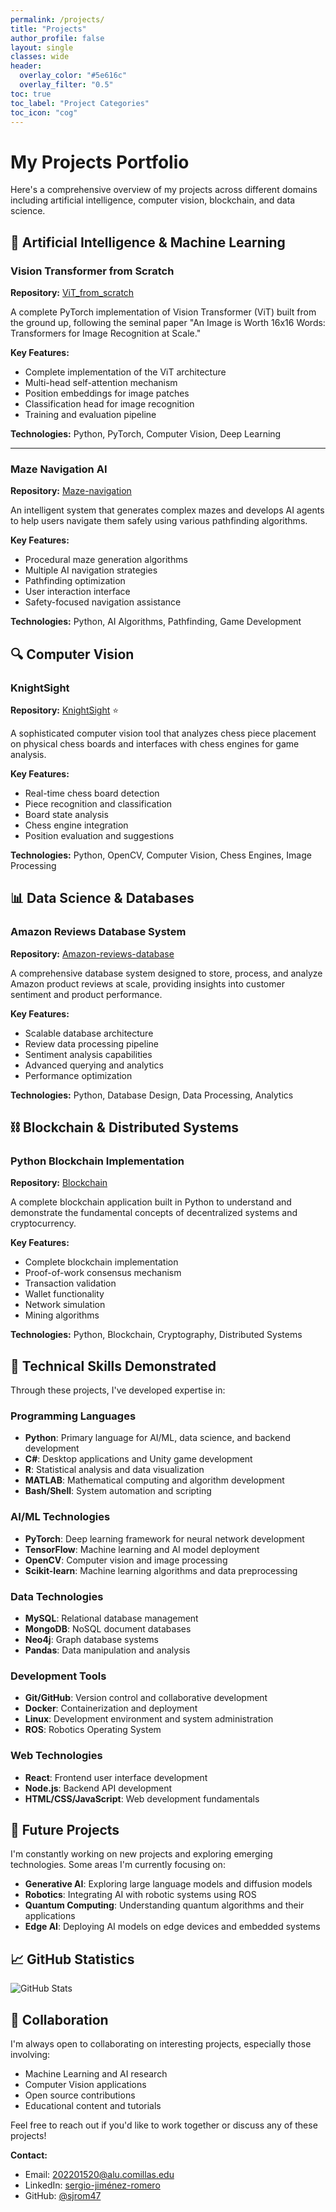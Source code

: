 ```yaml
---
permalink: /projects/
title: "Projects"
author_profile: false
layout: single
classes: wide
header:
  overlay_color: "#5e616c"
  overlay_filter: "0.5"
toc: true
toc_label: "Project Categories"
toc_icon: "cog"
---
```


# My Projects Portfolio

Here's a comprehensive overview of my projects across different domains including artificial intelligence, computer vision, blockchain, and data science.

## 🤖 Artificial Intelligence & Machine Learning

### Vision Transformer from Scratch
**Repository:** [ViT_from_scratch](https://github.com/sjrom47/ViT_from_scratch)

A complete PyTorch implementation of Vision Transformer (ViT) built from the ground up, following the seminal paper "An Image is Worth 16x16 Words: Transformers for Image Recognition at Scale."

**Key Features:**
- Complete implementation of the ViT architecture
- Multi-head self-attention mechanism
- Position embeddings for image patches
- Classification head for image recognition
- Training and evaluation pipeline

**Technologies:** Python, PyTorch, Computer Vision, Deep Learning

---

### Maze Navigation AI
**Repository:** [Maze-navigation](https://github.com/sjrom47/Maze-navigation)

An intelligent system that generates complex mazes and develops AI agents to help users navigate them safely using various pathfinding algorithms.

**Key Features:**
- Procedural maze generation algorithms
- Multiple AI navigation strategies
- Pathfinding optimization
- User interaction interface
- Safety-focused navigation assistance

**Technologies:** Python, AI Algorithms, Pathfinding, Game Development

## 🔍 Computer Vision

### KnightSight
**Repository:** [KnightSight](https://github.com/sjrom47/KnightSight) ⭐

A sophisticated computer vision tool that analyzes chess piece placement on physical chess boards and interfaces with chess engines for game analysis.

**Key Features:**
- Real-time chess board detection
- Piece recognition and classification
- Board state analysis
- Chess engine integration
- Position evaluation and suggestions

**Technologies:** Python, OpenCV, Computer Vision, Chess Engines, Image Processing

## 📊 Data Science & Databases

### Amazon Reviews Database System
**Repository:** [Amazon-reviews-database](https://github.com/sjrom47/Amazon-reviews-database)

A comprehensive database system designed to store, process, and analyze Amazon product reviews at scale, providing insights into customer sentiment and product performance.

**Key Features:**
- Scalable database architecture
- Review data processing pipeline
- Sentiment analysis capabilities
- Advanced querying and analytics
- Performance optimization

**Technologies:** Python, Database Design, Data Processing, Analytics

## ⛓️ Blockchain & Distributed Systems

### Python Blockchain Implementation
**Repository:** [Blockchain](https://github.com/sjrom47/Blockchain)

A complete blockchain application built in Python to understand and demonstrate the fundamental concepts of decentralized systems and cryptocurrency.

**Key Features:**
- Complete blockchain implementation
- Proof-of-work consensus mechanism
- Transaction validation
- Wallet functionality
- Network simulation
- Mining algorithms

**Technologies:** Python, Blockchain, Cryptography, Distributed Systems

## 🔧 Technical Skills Demonstrated

Through these projects, I've developed expertise in:

### Programming Languages
- **Python**: Primary language for AI/ML, data science, and backend development
- **C#**: Desktop applications and Unity game development
- **R**: Statistical analysis and data visualization
- **MATLAB**: Mathematical computing and algorithm development
- **Bash/Shell**: System automation and scripting

### AI/ML Technologies
- **PyTorch**: Deep learning framework for neural network development
- **TensorFlow**: Machine learning and AI model deployment
- **OpenCV**: Computer vision and image processing
- **Scikit-learn**: Machine learning algorithms and data preprocessing

### Data Technologies
- **MySQL**: Relational database management
- **MongoDB**: NoSQL document databases
- **Neo4j**: Graph database systems
- **Pandas**: Data manipulation and analysis

### Development Tools
- **Git/GitHub**: Version control and collaborative development
- **Docker**: Containerization and deployment
- **Linux**: Development environment and system administration
- **ROS**: Robotics Operating System

### Web Technologies
- **React**: Frontend user interface development
- **Node.js**: Backend API development
- **HTML/CSS/JavaScript**: Web development fundamentals

## 🎯 Future Projects

I'm constantly working on new projects and exploring emerging technologies. Some areas I'm currently focusing on:

- **Generative AI**: Exploring large language models and diffusion models
- **Robotics**: Integrating AI with robotic systems using ROS
- **Quantum Computing**: Understanding quantum algorithms and their applications
- **Edge AI**: Deploying AI models on edge devices and embedded systems

## 📈 GitHub Statistics

![GitHub Stats](https://github-readme-stats.vercel.app/api?username=sjrom47&count_private=true&show_icons=true&theme=gruvbox)

## 🤝 Collaboration

I'm always open to collaborating on interesting projects, especially those involving:
- Machine Learning and AI research
- Computer Vision applications
- Open source contributions
- Educational content and tutorials

Feel free to reach out if you'd like to work together or discuss any of these projects!

**Contact:**
- Email: [202201520@alu.comillas.edu](mailto:202201520@alu.comillas.edu)
- LinkedIn: [sergio-jiménez-romero](https://www.linkedin.com/in/sergio-jiménez-romero/)
- GitHub: [@sjrom47](https://github.com/sjrom47)
